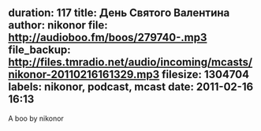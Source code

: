 duration: 117
title: День Святого Валентина
author: nikonor
file: http://audioboo.fm/boos/279740-.mp3
file_backup: http://files.tmradio.net/audio/incoming/mcasts/nikonor-20110216161329.mp3
filesize: 1304704
labels: nikonor, podcast, mcast
date: 2011-02-16 16:13
---
A boo by nikonor
